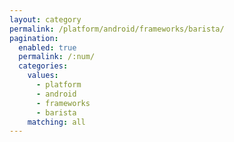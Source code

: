 ```yaml
---
layout: category
permalink: /platform/android/frameworks/barista/
pagination: 
  enabled: true
  permalink: /:num/
  categories:
    values:
      - platform
      - android
      - frameworks
      - barista
    matching: all
---
```


